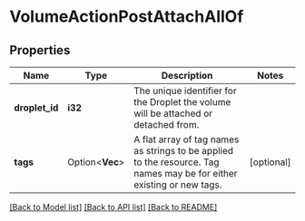 # VolumeActionPostAttachAllOf

## Properties

Name | Type | Description | Notes
------------ | ------------- | ------------- | -------------
**droplet_id** | **i32** | The unique identifier for the Droplet the volume will be attached or detached from. | 
**tags** | Option<**Vec<String>**> | A flat array of tag names as strings to be applied to the resource. Tag names may be for either existing or new tags. | [optional]

[[Back to Model list]](../README.md#documentation-for-models) [[Back to API list]](../README.md#documentation-for-api-endpoints) [[Back to README]](../README.md)


